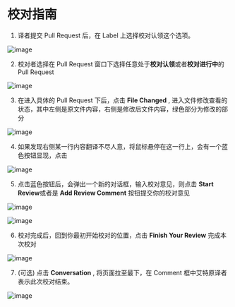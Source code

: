 # 校对指南

1. 译者提交 Pull Request 后，在 Label 上选择校对认领这个选项。

![image](https://user-images.githubusercontent.com/7054676/32726149-dc4c478a-c8b2-11e7-89a6-13a20151db9d.png)

2. 校对者选择在 Pull Request 窗口下选择任意处于**校对认领**或者**校对进行中**的 Pull Request

![image](https://user-images.githubusercontent.com/7054676/32726229-2d273cd2-c8b3-11e7-9622-c1ea705bb303.png)

3. 在进入具体的 Pull Request 下后，点击 **File Changed** , 进入文件修改查看的状态，其中左侧是原文件内容，右侧是修改后文件内容，绿色部分为修改的部分

![image](https://user-images.githubusercontent.com/7054676/32726335-99d6af34-c8b3-11e7-987b-7e0278d0946a.png)

4. 如果发现右侧某一行内容翻译不尽人意，将鼠标悬停在这一行上，会有一个蓝色按钮显现，点击

![image](https://user-images.githubusercontent.com/7054676/32726414-ec0c1262-c8b3-11e7-9ecd-6074984c94a9.png)

5. 点击蓝色按钮后，会弹出一个新的对话框，输入校对意见，则点击 **Start Review**或者是 **Add Review Comment** 按钮提交你的校对意见

![image](https://user-images.githubusercontent.com/7054676/32726606-7d646e8a-c8b4-11e7-99bf-cfe2492026d3.png)

![image](https://user-images.githubusercontent.com/7054676/32726633-93d5d08c-c8b4-11e7-87ce-ea873d65e564.png)

6. 校对完成后，回到你最初开始校对的位置，点击 **Finish Your Review** 完成本次校对

![image](https://user-images.githubusercontent.com/7054676/32726679-c35c9426-c8b4-11e7-973a-0875a31b4e55.png)

7. (可选) 点击 **Conversation** , 将页面拉至最下，在 Comment 框中艾特原译者表示此次校对结束。

![image](https://user-images.githubusercontent.com/7054676/32726828-59a2b4ec-c8b5-11e7-8cb1-6e095c38fed6.png)